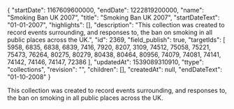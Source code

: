 {
  "startDate": 1167609600000, 
  "endDate": 1222819200000, 
  "name": "Smoking Ban UK 2007", 
  "title": "Smoking Ban UK 2007", 
  "startDateText": "01-01-2007", 
  "highlights": [], 
  "description": "This collection was created to record events surrounding, and responses to, the ban on smoking in all public places across the UK.", 
  "id": 2369, 
  "field_publish": true, 
  "targetIds": [
    5958, 
    6835, 
    6838, 
    6839, 
    7416, 
    7920, 
    8207, 
    3109, 
    74512, 
    75058, 
    75221, 
    75473, 
    76264, 
    80275, 
    80279, 
    80438, 
    80464, 
    80956, 
    74079, 
    74081, 
    74141, 
    74142, 
    74146, 
    74147, 
    72386
  ], 
  "updatedAt": 1539089310910, 
  "ttype": "collections", 
  "revision": "", 
  "children": [], 
  "createdAt": null, 
  "endDateText": "01-10-2008"
}

This collection was created to record events surrounding, and responses to, the ban on smoking in all public places across the UK.
